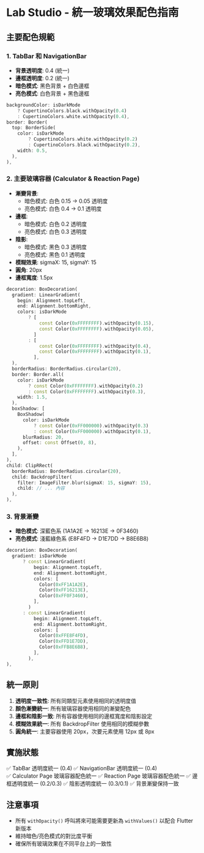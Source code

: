 # Lab Studio - 統一玻璃效果配色指南

## 主要配色規範

### 1. TabBar 和 NavigationBar
- **背景透明度**: 0.4 (統一)
- **邊框透明度**: 0.2 (統一)
- **暗色模式**: 黑色背景 + 白色邊框
- **亮色模式**: 白色背景 + 黑色邊框

```dart
backgroundColor: isDarkMode 
    ? CupertinoColors.black.withOpacity(0.4)
    : CupertinoColors.white.withOpacity(0.4),
border: Border(
  top: BorderSide(
    color: isDarkMode 
        ? CupertinoColors.white.withOpacity(0.2)
        : CupertinoColors.black.withOpacity(0.2),
    width: 0.5,
  ),
),
```

### 2. 主要玻璃容器 (Calculator & Reaction Page)
- **漸變背景**:
  - 暗色模式: 白色 0.15 → 0.05 透明度
  - 亮色模式: 白色 0.4 → 0.1 透明度
- **邊框**:
  - 暗色模式: 白色 0.2 透明度
  - 亮色模式: 白色 0.3 透明度
- **陰影**:
  - 暗色模式: 黑色 0.3 透明度
  - 亮色模式: 黑色 0.1 透明度
- **模糊效果**: sigmaX: 15, sigmaY: 15
- **圓角**: 20px
- **邊框寬度**: 1.5px

```dart
decoration: BoxDecoration(
  gradient: LinearGradient(
    begin: Alignment.topLeft,
    end: Alignment.bottomRight,
    colors: isDarkMode 
        ? [
            const Color(0xFFFFFFFF).withOpacity(0.15),
            const Color(0xFFFFFFFF).withOpacity(0.05),
          ]
        : [
            const Color(0xFFFFFFFF).withOpacity(0.4),
            const Color(0xFFFFFFFF).withOpacity(0.1),
          ],
  ),
  borderRadius: BorderRadius.circular(20),
  border: Border.all(
    color: isDarkMode 
        ? const Color(0xFFFFFFFF).withOpacity(0.2)
        : const Color(0xFFFFFFFF).withOpacity(0.3),
    width: 1.5,
  ),
  boxShadow: [
    BoxShadow(
      color: isDarkMode 
          ? const Color(0xFF000000).withOpacity(0.3)
          : const Color(0xFF000000).withOpacity(0.1),
      blurRadius: 20,
      offset: const Offset(0, 8),
    ),
  ],
),
child: ClipRRect(
  borderRadius: BorderRadius.circular(20),
  child: BackdropFilter(
    filter: ImageFilter.blur(sigmaX: 15, sigmaY: 15),
    child: // ... 內容
  ),
),
```

### 3. 背景漸變
- **暗色模式**: 深藍色系 (1A1A2E → 16213E → 0F3460)
- **亮色模式**: 淺藍綠色系 (E8F4FD → D1E7DD → B8E6B8)

```dart
decoration: BoxDecoration(
  gradient: isDarkMode 
      ? const LinearGradient(
          begin: Alignment.topLeft,
          end: Alignment.bottomRight,
          colors: [
            Color(0xFF1A1A2E),
            Color(0xFF16213E), 
            Color(0xFF0F3460),
          ],
        )
      : const LinearGradient(
          begin: Alignment.topLeft,
          end: Alignment.bottomRight,
          colors: [
            Color(0xFFE8F4FD),
            Color(0xFFD1E7DD),
            Color(0xFFB8E6B8),
          ],
        ),
),
```

## 統一原則

1. **透明度一致性**: 所有同類型元素使用相同的透明度值
2. **顏色漸變統一**: 所有玻璃容器使用相同的漸變配色
3. **邊框和陰影一致**: 所有容器使用相同的邊框寬度和陰影設定
4. **模糊效果統一**: 所有 BackdropFilter 使用相同的模糊參數
5. **圓角統一**: 主要容器使用 20px，次要元素使用 12px 或 8px

## 實施狀態

✅ TabBar 透明度統一 (0.4)
✅ NavigationBar 透明度統一 (0.4)  
✅ Calculator Page 玻璃容器配色統一
✅ Reaction Page 玻璃容器配色統一
✅ 邊框透明度統一 (0.2/0.3)
✅ 陰影透明度統一 (0.3/0.1)
✅ 背景漸變保持一致

## 注意事項

- 所有 `withOpacity()` 呼叫將來可能需要更新為 `withValues()` 以配合 Flutter 新版本
- 維持暗色/亮色模式的對比度平衡
- 確保所有玻璃效果在不同平台上的一致性
